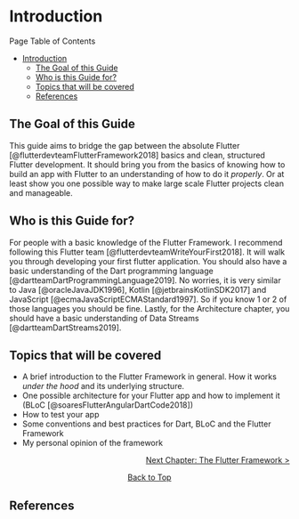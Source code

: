 # Introduction
Page Table of Contents
- [Introduction](#introduction)
  - [The Goal of this Guide](#the-goal-of-this-guide)
  - [Who is this Guide for?](#who-is-this-guide-for)
  - [Topics that will be covered](#topics-that-will-be-covered)
  - [References](#references)

## The Goal of this Guide
This guide aims to bridge the gap between the absolute Flutter [@flutterdevteamFlutterFramework2018] basics and clean, structured Flutter development. It should bring you from the basics of knowing how to build an app with Flutter to an understanding of how to do it _properly_. Or at least show you one possible way to make large scale Flutter projects clean and manageable.

## Who is this Guide for?
For people with a basic knowledge of the Flutter Framework. I recommend following this Flutter team [@flutterdevteamWriteYourFirst2018]. It will walk you through developing your first flutter application. You should also have a basic understanding of the Dart programming language [@dartteamDartProgrammingLanguage2019]. No worries, it is very similar to Java [@oracleJavaJDK1996], Kotlin [@jetbrainsKotlinSDK2017] and JavaScript [@ecmaJavaScriptECMAStandard1997]. So if you know 1 or 2 of those languages you should be fine. Lastly, for the Architecture chapter, you should have a basic understanding of Data Streams [@dartteamDartStreams2019].

## Topics that will be covered 
- A brief introduction to the Flutter Framework in general. How it works _under the hood_ and its underlying structure.
- One possible architecture for your Flutter app and how to implement it (BLoC [@soaresFlutterAngularDartCode2018])
- How to test your app
- Some conventions and best practices for Dart, BLoC and the Flutter Framework
- My personal opinion of the framework

<p align="right"><a href="https://github.com/Fasust/flutter-guide/wiki/100-The-Flutter-Framework">Next Chapter: The Flutter Framework ></a></p>
<p align="center"><a href="#">Back to Top</a></p>

## References